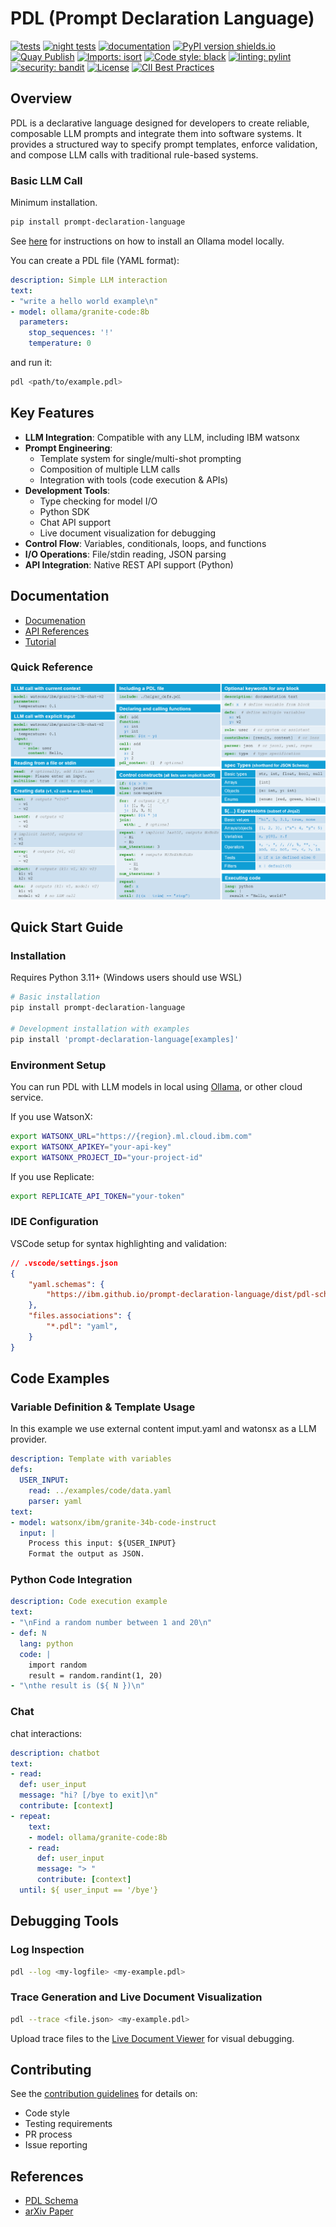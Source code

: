 # PDL (Prompt Declaration Language)

[![tests](https://github.com/IBM/prompt-declaration-language/actions/workflows/build.yml/badge.svg?branch=main)](https://github.com/IBM/prompt-declaration-language/actions?query=workflow%3Abuild+branch%3Amain)
[![night tests](https://github.com/IBM/prompt-declaration-language/actions/workflows/run-examples.yml/badge.svg?branch=main)](https://github.com/IBM/prompt-declaration-language/actions?query=workflow%3Arun-examples+branch%3Amain)
[![documentation](https://github.com/IBM/prompt-declaration-language/actions/workflows/mkdocs-gh-pages.yml/badge.svg?branch=main)](https://github.com/IBM/prompt-declaration-language/actions?query=workflow%3Amkdocs-gh-pages+branch%3Amain)
[![PyPI version shields.io](https://img.shields.io/pypi/v/prompt-declaration-language?color=success)](https://pypi.python.org/pypi/prompt-declaration-language/)
[![Quay Publish](https://github.com/IBM/prompt-declaration-language/actions/workflows/publish-quay.yaml/badge.svg)](https://github.com/IBM/prompt-declaration-language/actions/workflows/publish-quay.yaml)
[![Imports: isort](https://img.shields.io/badge/%20imports-isort-%231674b1?style=flat&labelColor=ef8336)](https://pycqa.github.io/isort/)
[![Code style: black](https://img.shields.io/badge/code%20style-black-000000.svg)](https://github.com/psf/black)
[![linting: pylint](https://img.shields.io/badge/linting-pylint-yellowgreen)](https://github.com/PyCQA/pylint)
[![security: bandit](https://img.shields.io/badge/security-bandit-yellow.svg)](https://github.com/PyCQA/bandit)
[![License](https://img.shields.io/badge/License-Apache%202.0-blue.svg)](https://opensource.org/licenses/Apache-2.0)
[![CII Best Practices](https://bestpractices.coreinfrastructure.org/projects/9672/badge)](https://bestpractices.coreinfrastructure.org/projects/9672)

## Overview

PDL is a declarative language designed for developers to create reliable, composable LLM prompts and integrate them into software systems. It provides a structured way to specify prompt templates, enforce validation, and compose LLM calls with traditional rule-based systems.

### Basic LLM Call

Minimum installation.

```bash
pip install prompt-declaration-language
```
See [here](https://ibm.github.io/prompt-declaration-language/tutorial/#using-ollama-models) for 
instructions on how to install an Ollama model locally.

You can create a PDL file (YAML format):

```yaml
description: Simple LLM interaction
text:
- "write a hello world example\n"
- model: ollama/granite-code:8b
  parameters:
    stop_sequences: '!'
    temperature: 0
```

and run it:

```bash
pdl <path/to/example.pdl>
```

## Key Features

- **LLM Integration**: Compatible with any LLM, including IBM watsonx
- **Prompt Engineering**: 
  - Template system for single/multi-shot prompting
  - Composition of multiple LLM calls
  - Integration with tools (code execution & APIs)
- **Development Tools**:
  - Type checking for model I/O
  - Python SDK
  - Chat API support
  - Live document visualization for debugging
- **Control Flow**: Variables, conditionals, loops, and functions
- **I/O Operations**: File/stdin reading, JSON parsing
- **API Integration**: Native REST API support (Python)

## Documentation

- [Documenation](https://ibm.github.io/prompt-declaration-language/)
- [API References](https://ibm.github.io/prompt-declaration-language/api_reference/)
- [Tutorial](https://ibm.github.io/prompt-declaration-language/tutorial/)

### Quick Reference

<img src="docs/assets/pdl_quick_reference.png" alt="PDL Quick Reference"/>


## Quick Start Guide

### Installation

Requires Python 3.11+ (Windows users should use WSL)

```bash
# Basic installation
pip install prompt-declaration-language

# Development installation with examples
pip install 'prompt-declaration-language[examples]'
```

### Environment Setup

You can run PDL with LLM models in local using [Ollama](https://ollama.com), or other cloud service.

If you use WatsonX:
```bash
export WATSONX_URL="https://{region}.ml.cloud.ibm.com"
export WATSONX_APIKEY="your-api-key"
export WATSONX_PROJECT_ID="your-project-id"
```

If you use Replicate:
```bash
export REPLICATE_API_TOKEN="your-token"
```

### IDE Configuration 

VSCode setup for syntax highlighting and validation:

```json
// .vscode/settings.json
{
    "yaml.schemas": {
        "https://ibm.github.io/prompt-declaration-language/dist/pdl-schema.json": "*.pdl"
    },
    "files.associations": {
        "*.pdl": "yaml",
    }
}
```

## Code Examples

### Variable Definition & Template Usage

In this example we use external content imput.yaml and watonsx as a LLM provider. 

```yaml
description: Template with variables
defs:
  USER_INPUT:
    read: ../examples/code/data.yaml
    parser: yaml
text:
- model: watsonx/ibm/granite-34b-code-instruct
  input: |
    Process this input: ${USER_INPUT}
    Format the output as JSON.
```

### Python Code Integration

```yaml
description: Code execution example
text:
- "\nFind a random number between 1 and 20\n"
- def: N
  lang: python
  code: |
    import random
    result = random.randint(1, 20)
- "\nthe result is (${ N })\n"
```

### Chat

chat interactions:

```yaml
description: chatbot
text:
- read:
  def: user_input
  message: "hi? [/bye to exit]\n"
  contribute: [context]
- repeat:
    text:
    - model: ollama/granite-code:8b
    - read:
      def: user_input
      message: "> "
      contribute: [context]
  until: ${ user_input == '/bye'}
```

## Debugging Tools

### Log Inspection
```bash
pdl --log <my-logfile> <my-example.pdl>
```

### Trace Generation and Live Document Visualization

```bash
pdl --trace <file.json> <my-example.pdl> 
```

Upload trace files to the [Live Document Viewer](https://ibm.github.io/prompt-declaration-language/viewer/) for visual debugging.


## Contributing

See the [contribution guidelines](https://ibm.github.io/prompt-declaration-language/contrib) for details on:
- Code style
- Testing requirements
- PR process
- Issue reporting

## References

- [PDL Schema](https://github.com/IBM/prompt-declaration-language/blob/main/src/pdl/pdl-schema.json)
- [arXiv Paper](http://arxiv.org/abs/2410.19135)

